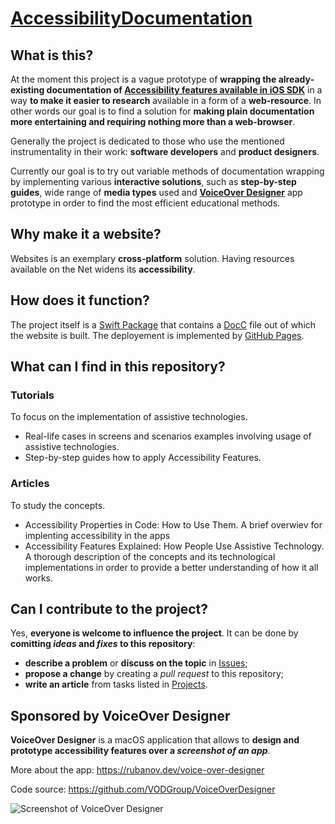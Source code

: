# [AccessibilityDocumentation](https://vodgroup.github.io/AccessibilityDocumentation/documentation/accessibilitydocumentation/)

## What is this?
At the moment this project is a vague prototype of **wrapping the already-existing documentation of [Accessibility features available in iOS SDK](https://developer.apple.com/design/human-interface-guidelines/accessibility)** in a way **to make it easier to research** available in a form of a **web-resource**. In other words our goal is to find a solution for **making plain documentation more entertaining and requiring nothing more than a web-browser**.

Generally the project is dedicated to those who use the mentioned instrumentality in their work: **software developers** and **product designers**. 

Currently our goal is to try out variable methods of documentation wrapping by implementing various **interactive solutions**, such as **step-by-step guides**, wide range of **media types** used and **[VoiceOver Designer](https://github.com/VODGroup/VoiceOverDesigner)** app prototype in order to find the most efficient educational methods. 

## Why make it a website? 
Websites is an exemplary **cross-platform** solution. Having resources available on the Net widens its **accessibility**.  

## How does it function?
The project itself is a [Swift Package](https://www.swift.org/packages/) that contains a [DocC](https://developer.apple.com/documentation/docc) file out of which the website is built. 
The deployement is implemented by [GitHub Pages](https://pages.github.com).

## What can I find in this repository?

### Tutorials
To focus on the implementation of assistive technologies. 
- Real-life cases in screens and scenarios examples involving usage of assistive technologies.
- Step-by-step guides how to apply Accessibility Features.

### Articles
To study the concepts.
- Accessibility Properties in Code: How to Use Them. A brief overwiev for implenting accessibility in the apps
- Accessibility Features Explained: How People Use Assistive Technology. A thorough description of the concepts and its technological implementations in order to provide a better understanding of how it all works.

## Can I contribute to the project? 
Yes, **everyone is welcome to influence the project**. It can be done by **comitting *ideas* and *fixes* to this repository**:
- **describe a problem** or **discuss on the topic** in [Issues](https://github.com/VODGroup/AccessibilityDocumentation/issues); 
- **propose a change** by creating a *pull request* to this repository;
- **write an article** from tasks listed in [Projects](https://github.com/orgs/VODGroup/projects/5/views/1).


## Sponsored by VoiceOver Designer
**VoiceOver Designer** is a macOS application that allows to **design and prototype accessibility features over a *screenshot of an app***. 

More about the app: https://rubanov.dev/voice-over-designer

Code source: https://github.com/VODGroup/VoiceOverDesigner

![Screenshot of VoiceOver Designer](https://rubanov.dev/voice-over-designer/images/HeaderLight.png)
